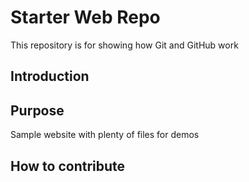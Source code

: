 # Starter Web Repo

This repository is for showing how Git and GitHub work

## Introduction			

## Purpose

Sample website with plenty of files for demos

## How to contribute
